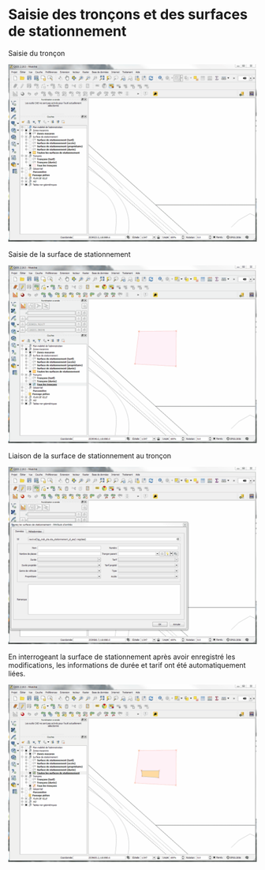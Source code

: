 # Saisie des tronçons et des surfaces de stationnement

Saisie du tronçon

![Saisie du tronçon](img/01_troncon.gif)

Saisie de la surface de stationnement

![Saisie de la surface de stationnement](img/02_stationnement.gif)

Liaison de la surface de stationnement au tronçon

![Liaison du tronçon](img/03_liaison.gif)

En interrogeant la surface de stationnement après avoir enregistré les modifications, les informations de durée et tarif ont été automatiquement liées.

![Condirmation de la liaison](img/04_confirmation.gif)
